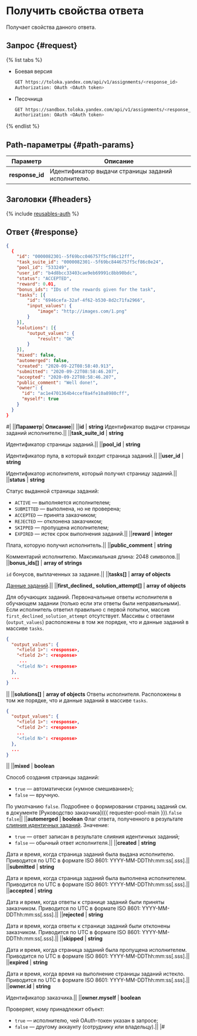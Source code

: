 # Получить свойства ответа

Получает свойства данного ответа.

## Запрос {#request}

{% list tabs %}

- Боевая версия

  ```bash
  GET https://toloka.yandex.com/api/v1/assignments/<response_id>
  Authorization: OAuth <OAuth token>
  ```

- Песочница

  ```bash
  GET https://sandbox.toloka.yandex.com/api/v1/assignments/<response_id>
  Authorization: OAuth <OAuth token>
  ```
{% endlist %}

## Path-параметры {#path-params}

Параметр | Описание
----- | -----
**response_id** | Идентификатор выдачи страницы заданий исполнителю.


## Заголовки {#headers}

{% include [reusables-auth](../_includes/reusables/id-reusables/auth.md) %}


## Ответ {#response}

```json
{
  {
    "id": "0000082301--5f69bcc046757f5cf86c12ff",
    "task_suite_id": "0000082301--5f69bc8446757f5cf86c0e24",
    "pool_id": "533249",
    "user_id": "b4d8bcc33403cae9eb69991c8bb90bdc",
    "status": "ACCEPTED",
    "reward": 0.01,
    "bonus_ids": "IDs of the rewards given for the task",
    "tasks": [{
        "id": "6946cefa-32af-4f62-b530-8d2c71fa2966",
        "input_values": {
            "image": "http://images.com/1.png"
        }
    }],
    "solutions": [{
        "output_values": {
            "result": "OK"
        }
    }],
    "mixed": false,
    "automerged": false,
    "created": "2020-09-22T08:58:40.913",
    "submitted": "2020-09-22T08:58:46.207",
    "accepted": "2020-09-22T08:58:46.207",
    "public_comment": "Well done!",
    "owner": {
      "id": "ac1e4701364b4ccef8a4fe10a8980cff",
      "myself": true
    }
  }
}
```

#|
||**Параметр**| **Описание**||
||**id** | **string**
Идентификатор выдачи страницы заданий исполнителю.||
||**task_suite_id** | **string**

Идентификатор страницы заданий.||
||**pool_id** | **string**

Идентификатор пула, в который входит страница заданий.||
||**user_id** | **string**

Идентификатор исполнителя, который получил страницу заданий.||
||**status** | **string**

Статус выданной страницы заданий:
- `ACTIVE` — выполняется исполнителем;
- `SUBMITTED` — выполнена, но не проверена;
- `ACCEPTED` — принята заказчиком;
- `REJECTED` — отклонена заказчиком;
- `SKIPPED` — пропущена исполнителем;
- `EXPIRED` — истек срок выполнения заданий.||
||**reward** | **integer**

Плата, которую получил исполнитель.||
||**public_comment** | **string**

Комментарий исполнителю.
Максимальная длина: 2048 символов.||
||**bonus_ids[]** | **array of strings**

`id` бонусов, выплаченных за задание.||
||**tasks[]** | **array of objects**

[Данные заданий](task-suite.md).||
||**first_declined_ solution_attempt[]** | **array of objects**

Для обучающих заданий. Первоначальные ответы исполнителя в обучающем задании (только если эти ответы были неправильными). Если исполнитель ответил правильно с первой попытки, массив `first_declined_solution_attempt` отсутствует.
Массивы с ответами (`output_values`) расположены в том же порядке, что и данные заданий в массиве `tasks`.

```json
{
  "output_values": {
    "<field 1>": <response>,
    "<field 2>": <response>
     ...
    "<field N>": <response>
  },
  ...
}
```
||
||**solutions[]** | **array of objects**
Ответы исполнителя. Расположены в том же порядке, что и данные заданий в массиве `tasks`.

```json
{
  "output_values": {
    "<field 1>": <response>,
    "<field 2>": <response>
    ...
    "<field N>": <response>
  },
  ...
}
```
||
||**mixed** | **boolean**

Способ создания страницы заданий:
- `true` — автоматически («умное смешивание»);
- `false` — вручную.

По умолчанию `false`.
Подробнее о формировании страниц заданий см. в документе [Руководство заказчика]({{ requester-pool-main }}).`false`
`false`||
||**automerged** | **boolean**
Флаг ответа, полученного в результате [слияния идентичных заданий](tasks.md#task-merge). Значение:
- `true` — ответ записан в результате слияния идентичных заданий;
- `false` — обычный ответ исполнителя.||
||**created** | **string**

Дата и время, когда страница заданий была выдана исполнителю. Приводится по UTC в формате ISO 8601: YYYY-MM-DDThh:mm:ss[.sss].||
||**submitted** | **string**

Дата и время, когда страница заданий была выполнена исполнителем. Приводится по
 UTC в формате ISO 8601: YYYY-MM-DDThh:mm:ss[.sss].||
||**accepted** | **string**

Дата и время, когда ответы к странице заданий были приняты заказчиком. Приводится по UTC в формате ISO 8601: YYYY-MM-DDThh:mm:ss[.sss].||
||**rejected** | **string**

Дата и время, когда ответы к странице заданий были отклонены заказчиком. Приводится по UTC в формате ISO 8601: YYYY-MM-DDThh:mm:ss[.sss].||
||**skipped** | **string**

Дата и время, когда страница заданий была пропущена исполнителем. Приводится по UTC в формате ISO 8601: YYYY-MM-DDThh:mm:ss[.sss].||
||**expired** | **string**

Дата и время, когда время на выполнение страницы заданий истекло. Приводится по UTC в формате ISO 8601: YYYY-MM-DDThh:mm:ss[.sss].||
||**owner.id** | **string**

Идентификатор заказчика.||
||**owner.myself** | **boolean**

Проверяет, кому принадлежит объект:
- `true` — исполнителю, чей OAuth-токен указан в запросе;
- `false` — другому аккаунту (сотруднику или владельцу).||
|#
